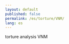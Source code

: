 ```yaml
---
layout: default
published: false
permalink: /es/torture/VNM/
lang: es
---
```


torture analysis VNM
